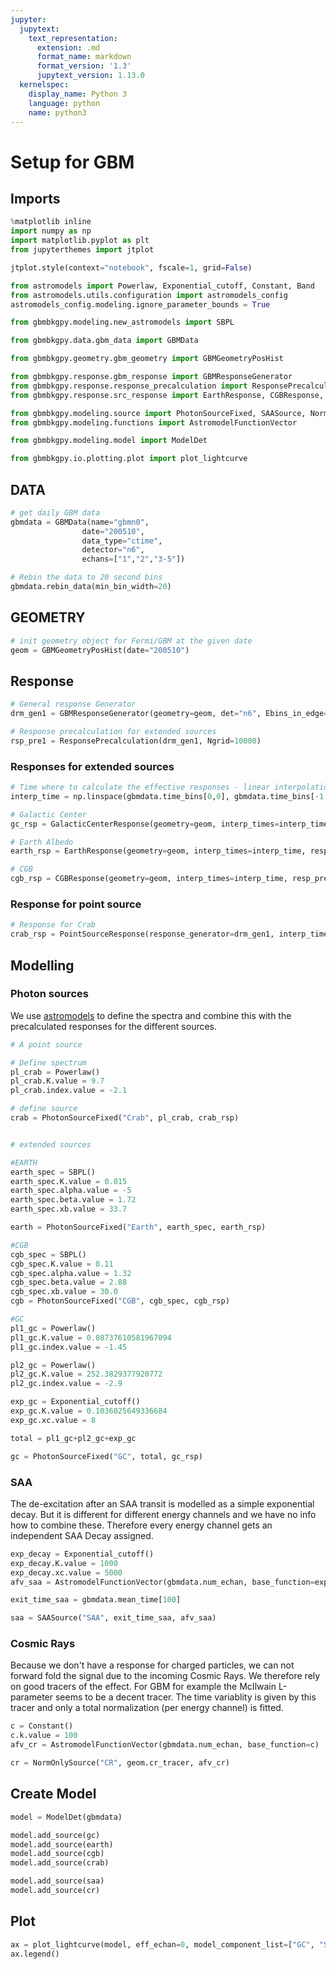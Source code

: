 ```yaml
---
jupyter:
  jupytext:
    text_representation:
      extension: .md
      format_name: markdown
      format_version: '1.3'
      jupytext_version: 1.13.0
  kernelspec:
    display_name: Python 3
    language: python
    name: python3
---
```


# Setup for GBM


## Imports

```python
%matplotlib inline
import numpy as np
import matplotlib.pyplot as plt
from jupyterthemes import jtplot

jtplot.style(context="notebook", fscale=1, grid=False)

from astromodels import Powerlaw, Exponential_cutoff, Constant, Band
from astromodels.utils.configuration import astromodels_config
astromodels_config.modeling.ignore_parameter_bounds = True

from gbmbkgpy.modeling.new_astromodels import SBPL

from gbmbkgpy.data.gbm_data import GBMData

from gbmbkgpy.geometry.gbm_geometry import GBMGeometryPosHist

from gbmbkgpy.response.gbm_response import GBMResponseGenerator
from gbmbkgpy.response.response_precalculation import ResponsePrecalculation
from gbmbkgpy.response.src_response import EarthResponse, CGBResponse, GalacticCenterResponse, PointSourceResponse

from gbmbkgpy.modeling.source import PhotonSourceFixed, SAASource, NormOnlySource
from gbmbkgpy.modeling.functions import AstromodelFunctionVector

from gbmbkgpy.modeling.model import ModelDet

from gbmbkgpy.io.plotting.plot import plot_lightcurve
```

## DATA

```python
# get daily GBM data
gbmdata = GBMData(name="gbmn0", 
                date="200510", 
                data_type="ctime", 
                detector="n6", 
                echans=["1","2","3-5"])

# Rebin the data to 20 second bins
gbmdata.rebin_data(min_bin_width=20)
```

## GEOMETRY

```python
# init geometry object for Fermi/GBM at the given date
geom = GBMGeometryPosHist(date="200510")
```

## Response

```python
# General response Generator
drm_gen1 = GBMResponseGenerator(geometry=geom, det="n6", Ebins_in_edge=np.geomspace(10,2000, 101), data=gbmdata)

# Response precalculation for extended sources
rsp_pre1 = ResponsePrecalculation(drm_gen1, Ngrid=10000)
```

### Responses for extended sources

```python
# Time where to calculate the effective responses - linear interpolation in between
interp_time = np.linspace(gbmdata.time_bins[0,0], gbmdata.time_bins[-1,-1], 800)

# Galactic Center
gc_rsp = GalacticCenterResponse(geometry=geom, interp_times=interp_time, resp_prec=rsp_pre1)

# Earth Albedo
earth_rsp = EarthResponse(geometry=geom, interp_times=interp_time, resp_prec=rsp_pre1)

# CGB
cgb_rsp = CGBResponse(geometry=geom, interp_times=interp_time, resp_prec=rsp_pre1)
```

### Response for point source

```python
# Response for Crab
crab_rsp = PointSourceResponse(response_generator=drm_gen1, interp_times=interp_time, ra=83.633, dec=22.015)
```

## Modelling


### Photon sources

We use [astromodels](https://github.com/threeML/astromodels) to define the spectra and combine this with the precalculated responses for the different sources.

```python
# A point source

# Define spectrum
pl_crab = Powerlaw()
pl_crab.K.value = 9.7
pl_crab.index.value = -2.1

# define source
crab = PhotonSourceFixed("Crab", pl_crab, crab_rsp)


# extended sources

#EARTH
earth_spec = SBPL()
earth_spec.K.value = 0.015
earth_spec.alpha.value = -5
earth_spec.beta.value = 1.72
earth_spec.xb.value = 33.7

earth = PhotonSourceFixed("Earth", earth_spec, earth_rsp)

#CGB
cgb_spec = SBPL()
cgb_spec.K.value = 0.11
cgb_spec.alpha.value = 1.32
cgb_spec.beta.value = 2.88
cgb_spec.xb.value = 30.0
cgb = PhotonSourceFixed("CGB", cgb_spec, cgb_rsp)

#GC
pl1_gc = Powerlaw()
pl1_gc.K.value = 0.08737610581967094
pl1_gc.index.value = -1.45

pl2_gc = Powerlaw()
pl2_gc.K.value = 252.3829377920772
pl2_gc.index.value = -2.9

exp_gc = Exponential_cutoff()
exp_gc.K.value = 0.1036025649336684
exp_gc.xc.value = 8

total = pl1_gc+pl2_gc+exp_gc

gc = PhotonSourceFixed("GC", total, gc_rsp)
```

### SAA

The de-excitation after an SAA transit is modelled as a simple exponential decay. But it is different for different energy channels and we have no info how to combine these. Therefore every energy channel gets an independent SAA Decay assigned.

```python
exp_decay = Exponential_cutoff()
exp_decay.K.value = 1000
exp_decay.xc.value = 5000
afv_saa = AstromodelFunctionVector(gbmdata.num_echan, base_function=exp_decay)

exit_time_saa = gbmdata.mean_time[100]

saa = SAASource("SAA", exit_time_saa, afv_saa)
```

### Cosmic Rays

Because we don't have a response for charged particles, we can not forward fold the signal due to the incoming Cosmic Rays. We therefore rely on good tracers of the effect. For GBM for example the McIlwain L-parameter seems to be a decent tracer. The time variablity is given by this tracer and only a total normalization (per energy channel) is fitted.

```python
c = Constant()
c.k.value = 100
afv_cr = AstromodelFunctionVector(gbmdata.num_echan, base_function=c)

cr = NormOnlySource("CR", geom.cr_tracer, afv_cr)
```

## Create Model

```python
model = ModelDet(gbmdata)

model.add_source(gc)
model.add_source(earth)
model.add_source(cgb)
model.add_source(crab)

model.add_source(saa)
model.add_source(cr)
```

## Plot

```python
ax = plot_lightcurve(model, eff_echan=0, model_component_list=["GC", "SAA"], model_component_colors=["navy", "purple"])
ax.legend()
```

```python

```
